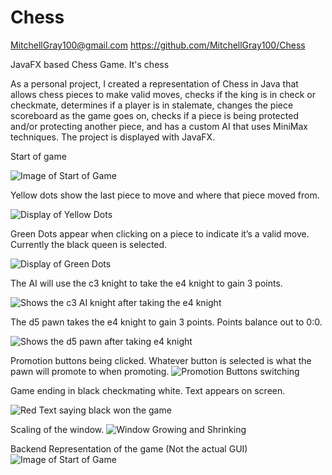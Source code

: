 # Chess
MitchellGray100@gmail.com
https://github.com/MitchellGray100/Chess

JavaFX based Chess Game. 
It's chess

As a personal project, I created a representation of Chess in Java that allows chess pieces to 
make valid moves, checks if the king is in check or checkmate, determines if a player is in 
stalemate, changes the piece scoreboard as the game goes on, checks if a piece is being protected
and/or protecting another piece, and has a custom AI that uses MiniMax techniques. The project 
is displayed with JavaFX.

 

Start of game

![Image of Start of Game](https://raw.githubusercontent.com/MitchellGray100/Chess/main/readMeImages/Photo1.PNG)




Yellow dots show the last piece to move and where that piece moved from.

![Display of Yellow Dots](https://raw.githubusercontent.com/MitchellGray100/Chess/main/readMeImages/Photo2.PNG)




Green Dots appear when clicking on a piece to indicate it’s a valid move. Currently the black queen is selected.

![Display of Green Dots](https://raw.githubusercontent.com/MitchellGray100/Chess/main/readMeImages/Photo3.PNG)




The AI will use the c3 knight to take the e4 knight to gain 3 points.

![Shows the c3 AI knight after taking the e4 knight](https://raw.githubusercontent.com/MitchellGray100/Chess/main/readMeImages/Photo4.PNG)



The d5 pawn takes the e4 knight to gain 3 points. Points balance out to 0:0.

![Shows the d5 pawn after taking e4 knight](https://raw.githubusercontent.com/MitchellGray100/Chess/main/readMeImages/Photo5.PNG)



Promotion buttons being clicked. Whatever button is selected is what the pawn will promote to when promoting.
![Promotion Buttons switching](https://raw.githubusercontent.com/MitchellGray100/Chess/main/readMeImages/ChessGIF.gif)

Game ending in black checkmating white. Text appears on screen.

![Red Text saying black won the game](https://raw.githubusercontent.com/MitchellGray100/Chess/main/readMeImages/Photo6.PNG)


Scaling of the window.
![Window Growing and Shrinking](https://raw.githubusercontent.com/MitchellGray100/Chess/main/readMeImages/ScalingGIF.gif)

Backend Representation of the game (Not the actual GUI)
![Image of Start of Game](https://raw.githubusercontent.com/MitchellGray100/Chess/main/chess%20board%20for%20github%208.0.png)

